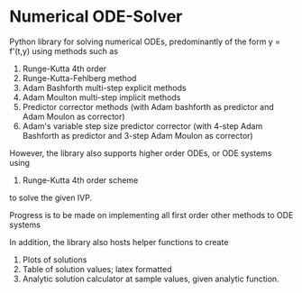 # Numerical ODE-Solver
Python library for solving numerical ODEs, predominantly of the form
                         y = f'(t,y)
using methods such as
1. Runge-Kutta 4th order
2. Runge-Kutta-Fehlberg method
3. Adam Bashforth multi-step explicit methods
4. Adam Moulton multi-step implicit methods
5. Predictor corrector methods (with Adam bashforth as predictor
                                and Adam Moulon as corrector)
6. Adam's variable step size predictor corrector
                              (with  4-step Adam Bashforth as predictor
                                and 3-step Adam Moulon as corrector)



However, the library also supports higher order ODEs, or ODE systems using

1. Runge-Kutta 4th order scheme

to solve the given IVP.

Progress is to be made on implementing all first order other methods to ODE systems


In addition, the library also hosts helper functions to create
1. Plots of solutions
2. Table of solution values; latex formatted
3. Analytic solution calculator at sample values, given analytic function.
